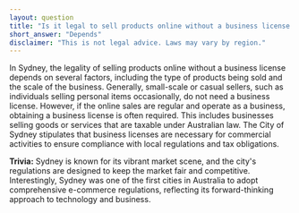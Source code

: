 ```yaml
---
layout: question
title: "Is it legal to sell products online without a business license in Sydney?"
short_answer: "Depends"
disclaimer: "This is not legal advice. Laws may vary by region."
---
```


In Sydney, the legality of selling products online without a business license depends on several factors, including the type of products being sold and the scale of the business. Generally, small-scale or casual sellers, such as individuals selling personal items occasionally, do not need a business license. However, if the online sales are regular and operate as a business, obtaining a business license is often required. This includes businesses selling goods or services that are taxable under Australian law. The City of Sydney stipulates that business licenses are necessary for commercial activities to ensure compliance with local regulations and tax obligations.

**Trivia:** Sydney is known for its vibrant market scene, and the city's regulations are designed to keep the market fair and competitive. Interestingly, Sydney was one of the first cities in Australia to adopt comprehensive e-commerce regulations, reflecting its forward-thinking approach to technology and business.
